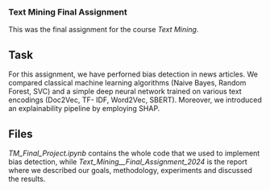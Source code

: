 ### Text Mining Final Assignment
This was the final assignment for the course *Text Mining*.

## Task
For this assignment, we have perforned bias detection in news articles. We compared classical machine learning algorithms (Naive Bayes, Random Forest, SVC) and a simple deep neural network trained on various text encodings (Doc2Vec, TF- IDF, Word2Vec, SBERT). Moreover, we introduced an explainability pipeline by employing SHAP.

## Files
*TM_Final_Project.ipynb* contains the whole code that we used to implement bias detection, while *Text_Mining__Final_Assignment_2024* is the report where we described our goals, methodology, experiments and discussed the results.